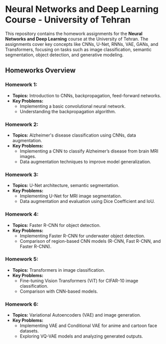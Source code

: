 # Neural Networks and Deep Learning Course - University of Tehran 

This repository contains the homework assignments for the **Neural Networks and Deep Learning** course at the University of Tehran. The assignments cover key concepts like CNNs, U-Net, RNNs, VAE, GANs, and Transformers, focusing on tasks such as image classification, semantic segmentation, object detection, and generative modeling.

## Homeworks Overview

### Homework 1:
- **Topics:** Introduction to CNNs, backpropagation, feed-forward networks.
- **Key Problems:**
  - Implementing a basic convolutional neural network.
  - Understanding the backpropagation algorithm.

### Homework 2:
- **Topics:** Alzheimer's disease classification using CNNs, data augmentation.
- **Key Problems:**
  - Implementing a CNN to classify Alzheimer’s disease from brain MRI images.
  - Data augmentation techniques to improve model generalization.
  
### Homework 3:
- **Topics:** U-Net architecture, semantic segmentation.
- **Key Problems:**
  - Implementing U-Net for MRI image segmentation.
  - Data augmentation and evaluation using Dice Coefficient and IoU.

### Homework 4:
- **Topics:** Faster R-CNN for object detection.
- **Key Problems:**
  - Implementing Faster R-CNN for underwater object detection.
  - Comparison of region-based CNN models (R-CNN, Fast R-CNN, and Faster R-CNN).

### Homework 5:
- **Topics:** Transformers in image classification.
- **Key Problems:**
  - Fine-tuning Vision Transformers (ViT) for CIFAR-10 image classification.
  - Comparison with CNN-based models.

### Homework 6:
- **Topics:** Variational Autoencoders (VAE) and image generation.
- **Key Problems:**
  - Implementing VAE and Conditional VAE for anime and cartoon face datasets.
  - Exploring VQ-VAE models and analyzing generated outputs.
